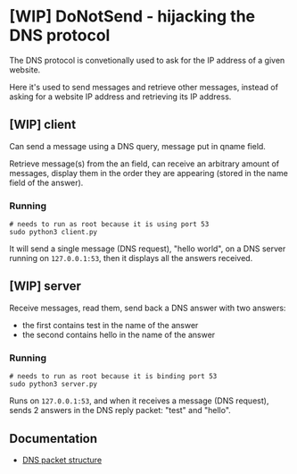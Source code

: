 # [WIP] DoNotSend - hijacking the DNS protocol

The DNS protocol is convetionally used to ask for the IP address of a given website.

Here it's used to send messages and retrieve other messages, instead of asking for a website IP address and retrieving its IP address.

## [WIP] client

Can send a message using a DNS query, message put in qname field.

Retrieve message(s) from the an field, can receive an arbitrary amount of messages, display them in the order they are appearing (stored in the name field of the answer).

### Running

```shell
# needs to run as root because it is using port 53
sudo python3 client.py
```

It will send a single message (DNS request), "hello world", on a DNS server running on `127.0.0.1:53`, then it displays all the answers received.

## [WIP] server

Receive messages, read them, send back a DNS answer with two answers:
* the first contains test in the name of the answer
* the second contains hello in the name of the answer

### Running

```shell
# needs to run as root because it is binding port 53
sudo python3 server.py
```

Runs on `127.0.0.1:53`, and when it receives a message (DNS request), sends 2 answers in the DNS reply packet: "test" and "hello".

## Documentation

* [DNS packet structure](DNSPacketStructure.md)